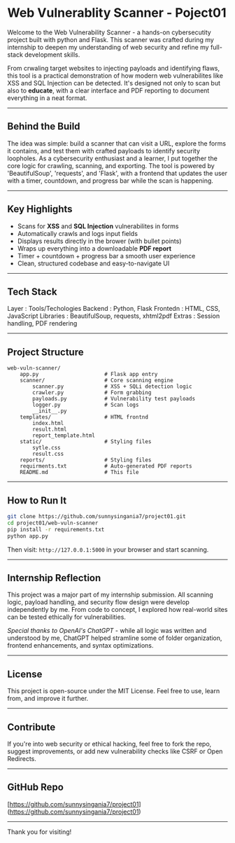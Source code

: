 # Web Vulnerablity Scanner - Poject01

Welcome to the Web Vulnerability Scanner - a hands-on cybersecutity project built with python and Flask. This scanner was crafted during my internship to deepen my understanding of web security and refine my full-stack development skills. 

From crwaling target websites to injecting payloads and identifying flaws, this tool is a practical demonstration of how modern web vulnerabilites like XSS and SQL Injection can be detected. It's designed not only to scan but also to **educate**, with a clear interface and PDF reporting to document everything in a neat format. 

--- 

## Behind the Build 

The idea was simple: build a scanner that can visit a URL, explore the forms it contains, and test them with crafted payloads to identify security loopholes. As a cybersecurity enthusiast and a learner, I put together the core logic for crawling, scanning, and exporting. The tool is powered by 'BeautifulSoup', 'requests', and 'Flask', with a frontend that updates the user with a timer, countdown, and progress bar while the scan is happening. 

--- 

## Key Highlights 

- Scans for **XSS** and **SQL Injection** vulnerabilites in forms 
- Automatically crawls and logs input fields 
- Displays results directly in the brower (with bullet points)
- Wraps up everything into a downloadable **PDF report** 
- Timer + countdown + progress bar a smooth user experience 
- Clean, structured codebase and easy-to-navigate UI 

--- 

## Tech Stack 

Layer     : Tools/Techologies 
Backend   : Python, Flask 
Frontedn  : HTML, CSS, JavaScript 
Libraries : BeautifulSoup, requests, xhtml2pdf 
Extras    : Session handling, PDF rendering

--- 

## Project Structure 
``` 
web-vuln-scanner/ 
    app.py                     # Flask app entry 
    scanner/                   # Core scanning engine 
        scanner.py             # XSS + SQLi detection logic 
        crawler.py             # Form grabbing 
        payloads.py            # Vulnerability test payloads 
        logger.py              # Scan logs 
        __init__.py 
    templates/                 # HTML frontnd 
        index.html 
        result.html 
        report_template.html 
    static/                    # Styling files 
        sytle.css 
        result.css 
    reports/                   # Styling files 
    requirments.txt            # Auto-generated PDF reports 
    README.md                  # This file 
```

--- 

## How to Run It

```bash 
git clone https://github.com/sunnysingania7/project01.git
cd project01/web-vuln-scanner
pip install -r requirements.txt 
python app.py 
``` 

Then visit: `http://127.0.0.1:5000` in your browser and start scanning. 

--- 

## Internship Reflection 

This project was a major part of my internship submission. All scanning logic, payload handling, and security flow design were develop independently by me. From code to concept, I explored how real-world sites can be tested ethically  for vulnerabilities. 

*Special thanks to OpenAI's ChatGPT* - while all logic was written and understood by me, ChatGPT helped stramline some of folder organization, frontend enhancements, and syntax optimizations. 

--- 

## License 

This project is open-source under the MIT License. Feel free to use, learn from, and improve it further. 

--- 

## Contribute 

If you're into web security or ethical hacking, feel free to fork the repo, suggest improvements, or add new vulnerability checks like CSRF or Open Redirects. 

--- 

## GitHub Repo 

[https://github.com/sunnysingania7/project01]
(https://github.com/sunnysingania7/project01)

--- 

Thank you for visiting!
